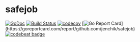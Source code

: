 # safejob

[![GoDoc](http://godoc.org/github.com/jenchik/safejob?status.png)](http://godoc.org/github.com/jenchik/safejob)
[![Build Status](https://travis-ci.org/jenchik/safejob.svg?branch=master)](https://travis-ci.org/jenchik/safejob)
[![codecov](https://codecov.io/gh/jenchik/workers/branch/master/graph/badge.svg)](https://codecov.io/gh/jenchik/safejob)
[![Go Report Card](https://goreportcard.com/badge/github.com/jenchik/safejob?)](https://goreportcard.com/report/github.com/jenchik/safejob)
[![codebeat badge](https://codebeat.co/badges/5a8a621b-2995-4513-9ee2-5ea56feac086)](https://codebeat.co/projects/github-com-jenchik-safejob-master)

